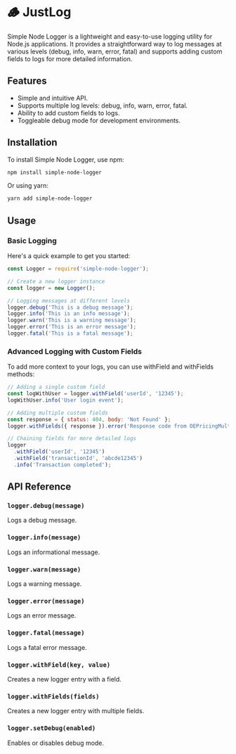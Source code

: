 # 🪵 JustLog

Simple Node Logger is a lightweight and easy-to-use logging utility for Node.js applications. It provides a straightforward way to log messages at various levels (debug, info, warn, error, fatal) and supports adding custom fields to logs for more detailed information.

## Features

- Simple and intuitive API.
- Supports multiple log levels: debug, info, warn, error, fatal.
- Ability to add custom fields to logs.
- Toggleable debug mode for development environments.

## Installation

To install Simple Node Logger, use npm:

```bash
npm install simple-node-logger
```

Or using yarn:

```bash
yarn add simple-node-logger
```

## Usage

### Basic Logging


Here's a quick example to get you started:

```javascript
const Logger = require('simple-node-logger');

// Create a new logger instance
const logger = new Logger();

// Logging messages at different levels
logger.debug('This is a debug message');
logger.info('This is an info message');
logger.warn('This is a warning message');
logger.error('This is an error message');
logger.fatal('This is a fatal message');

```

### Advanced Logging with Custom Fields
To add more context to your logs, you can use withField and withFields methods:



```javascript
// Adding a single custom field
const logWithUser = logger.withField('userId', '12345');
logWithUser.info('User login event');

// Adding multiple custom fields
const response = { status: 404, body: 'Not Found' };
logger.withFields({ response }).error('Response code from OEPricingMultipleV3 API was not 200');

// Chaining fields for more detailed logs
logger
  .withField('userId', '12345')
  .withField('transactionId', 'abcde12345')
  .info('Transaction completed');
```

## API Reference

### `logger.debug(message)`
Logs a debug message.

### `logger.info(message)`
Logs an informational message.

### `logger.warn(message)`
Logs a warning message.

### `logger.error(message)`
Logs an error message.

### `logger.fatal(message)`
Logs a fatal error message.

### `logger.withField(key, value)`
Creates a new logger entry with a field.

### `logger.withFields(fields)`
Creates a new logger entry with multiple fields.

### `logger.setDebug(enabled)`
Enables or disables debug mode.
